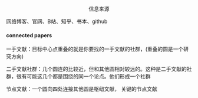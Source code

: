 <center>信息来源</center>



网络博客、官网、B站、知乎、书本、github







#### connected papers



一手文献：目标中心点重叠的就是你要找的一手文献的社群，(重叠的圆是一个研究方向)



二手文献社群：几个圆连的比较近，但和其他圆相对较远的。这种是二手文献的社群，很有可能这几个都是围绕的同一个论点。他们形成一个社群



节点文献：一个圆向四处连接其他圆是枢纽文献， 关键的节点文献

